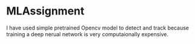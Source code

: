 # MLAssignment
I have used simple pretrained Opencv model to detect and track because training a deep nerual network is very computaionally expensive.
